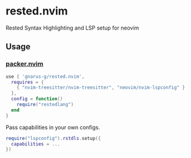 # rested.nvim

Rested Syntax Highlighting and LSP setup for neovim

## Usage

### [packer.nvim](https://github.com/wbthomason/packer.nvim)

```lua
use { 'gnarus-g/rested.nvim',
  requires = {
    { "nvim-treesitter/nvim-treesitter", "neovim/nvim-lspconfig" }
  },
  config = function()
    require("restedlang")
  end
}
```

Pass capabilities in your own configs.

```lua
require("lspconfig").rstdls.setup({
  capabilities = ...
})
```
